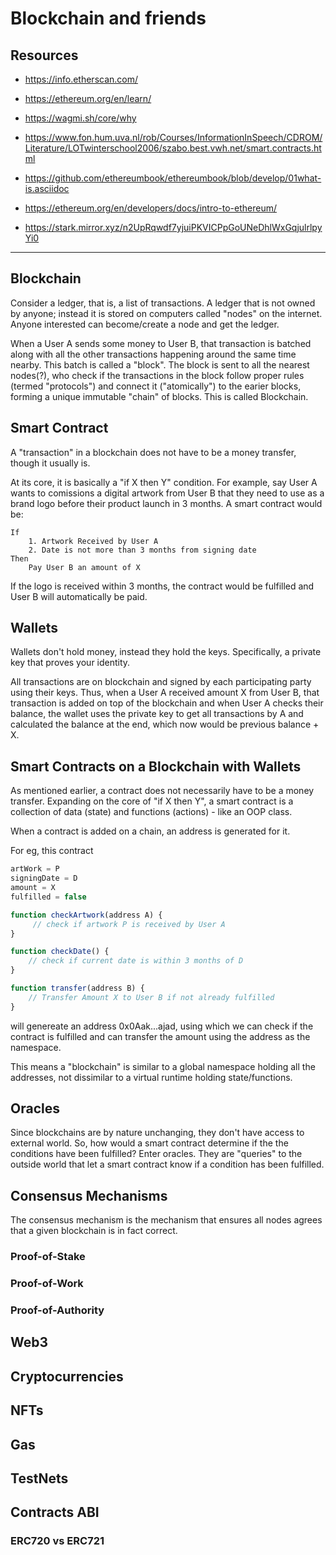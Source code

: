 # Blockchain and friends

## Resources

- https://info.etherscan.com/

- https://ethereum.org/en/learn/

- https://wagmi.sh/core/why

- https://www.fon.hum.uva.nl/rob/Courses/InformationInSpeech/CDROM/Literature/LOTwinterschool2006/szabo.best.vwh.net/smart.contracts.html

- https://github.com/ethereumbook/ethereumbook/blob/develop/01what-is.asciidoc

- https://ethereum.org/en/developers/docs/intro-to-ethereum/

- https://stark.mirror.xyz/n2UpRqwdf7yjuiPKVICPpGoUNeDhlWxGqjulrlpyYi0

---

## Blockchain

Consider a ledger, that is, a list of transactions. A ledger that is not owned by anyone; instead it is stored on computers called "nodes" on the internet. Anyone interested can become/create a node and get the ledger.

When a User A sends some money to User B, that transaction is batched along with all the other transactions happening around the same time nearby. This batch is called a "block". The block is sent to all the nearest nodes(?), who check if the transactions in the block follow proper rules (termed "protocols") and connect it ("atomically") to the earier blocks, forming a unique immutable "chain" of blocks. This is called Blockchain.

## Smart Contract

A "transaction" in a blockchain does not have to be a money transfer, though it usually is.

At its core, it is basically a "if X then Y" condition. For example, say User A wants to comissions a digital artwork from User B that they need to use as a brand logo before their product launch in 3 months. A smart contract would be:

```
If
    1. Artwork Received by User A
    2. Date is not more than 3 months from signing date
Then
    Pay User B an amount of X
```

If the logo is received within 3 months, the contract would be fulfilled and User B will automatically be paid.

## Wallets

Wallets don't hold money, instead they hold the keys. Specifically, a private key that proves your identity.

All transactions are on blockchain and signed by each participating party using their keys. Thus, when a User A received amount X from User B, that transaction is added on top of the blockchain and when User A checks their balance, the wallet uses the private key to get all transactions by A and calculated the balance at the end, which now would be previous balance + X.

## Smart Contracts on a Blockchain with Wallets

As mentioned earlier, a contract does not necessarily have to be a money transfer. Expanding on the core of "if X then Y", a smart contract is a collection of data (state) and functions (actions) - like an OOP class.

When a contract is added on a chain, an address is generated for it.

For eg, this contract

```js
artWork = P
signingDate = D
amount = X
fulfilled = false

function checkArtwork(address A) {
     // check if artwork P is received by User A
}

function checkDate() {
    // check if current date is within 3 months of D
}

function transfer(address B) {
    // Transfer Amount X to User B if not already fulfilled
}
```

will genereate an address 0x0Aak...ajad, using which we can check if the contract is fulfilled and can transfer the amount using the address as the namespace.

This means a "blockchain" is similar to a global namespace holding all the addresses, not dissimilar to a virtual runtime holding state/functions.

## Oracles

Since blockchains are by nature unchanging, they don't have access to external world. So, how would a smart contract determine if the the conditions have been fulfilled? Enter oracles. They are "queries" to the outside world that let a smart contract know if a condition has been fulfilled.

## Consensus Mechanisms

The consensus mechanism is the mechanism that ensures all nodes agrees that a given blockchain is in fact correct.

### Proof-of-Stake

### Proof-of-Work

### Proof-of-Authority

## Web3

## Cryptocurrencies

## NFTs

## Gas

## TestNets

## Contracts ABI

### ERC720 vs ERC721
